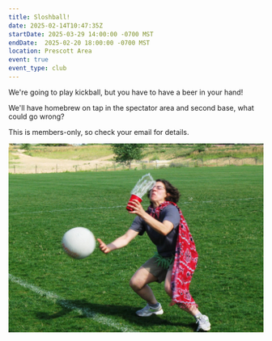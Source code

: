 ```yaml
---
title: Sloshball!
date: 2025-02-14T10:47:35Z
startDate: 2025-03-29 14:00:00 -0700 MST
endDate:  2025-02-20 18:00:00 -0700 MST
location: Prescott Area
event: true
event_type: club
---
```


We're going to play kickball, but you have to have a beer in your hand!

We'll have homebrew on tap in the spectator area and second base, what could go wrong?

This is members-only, so check your email for details.

![demo image](./demo.jpg)